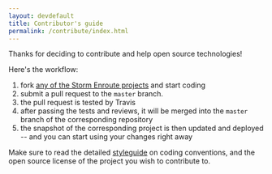 ```yaml
---
layout: devdefault
title: Contributor's guide
permalink: /contribute/index.html
---
```


Thanks for deciding to contribute and help open source technologies!

Here's the workflow:

1. fork [any of the Storm Enroute projects](https://github.com/storm-enroute) and start coding
2. submit a pull request to the `master` branch.
3. the pull request is tested by Travis
4. after passing the tests and reviews, it will be merged into the `master` branch of the corresponding repository
6. the snapshot of the corresponding project is then updated and deployed -- and you can start using your changes right away

Make sure to read the detailed [styleguide](/dev/styleguide/) on coding conventions,
and the open source license of the project you wish to contribute to.
